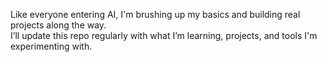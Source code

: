 Like everyone entering AI, I'm brushing up my basics and building real projects along the way.  
I’ll update this repo regularly with what I’m learning, projects, and tools I'm experimenting with.